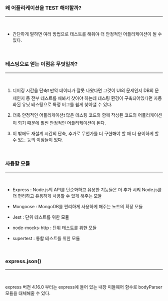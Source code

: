 ### 왜 어플리케이션을 TEST 해야할까?

___

<br>

-   간단하게 말하면 여러 방법으로 테스트를 해줘야 더 안정적인 어플리케이션이 될 수 있다.

<br>

### 테스팅으로 얻는 이점은 무엇일까?

___

<br>

1. 디버깅 시간을 단축❗
 만약 데이터가 잘못 나왔다면 그것이 UI의 문제인지 DB의 문제인지 등 전부 테스트를 해봐서 찾아야 하는데 테스팅 환경이 구축되어있다면 자동화된 유닛 테스팅으로 특정 버그를 쉽게 찾아낼 수 있다.

2.  더욱 안정적인 어플리케이션❗ 많은 테스팅 코드와 함께 작성된 코드의 어플리케이션이 되기 때문에 훨씬 안정적인 어플리케이션이 된다.

3. 이 밖에도 재설계 시간의 단축, 추가로 무언가를 더 구현해야 할 때 더 용이하게 할 수 있는 등의 이점들이 있다.

<br>

### 사용할 모듈

___

<br>

-   Express : Node.js의 API를 단순화하고 유용한 기능들은 더 추가 시켜 Node.js를 더 편리하고 유용하게 사용할 수 있게 해주는 모듈

-   Mongoose : MongoDB를 편리하게 사용하게 해주는 노드의 확장 모듈

-   Jest : 단위 테스트를 위한 모듈

-   node-mocks-http : 단위 테스트를 위한 모듈

-   supertest : 통합 테스트를 위한 모듈

<br>

### express.json()

___

<br>

express 버전 4.16.0 부터는 express에 들어 있는 내장 미들웨어 함수로 bodyParser 모듈을 대체해줄 수 있다.